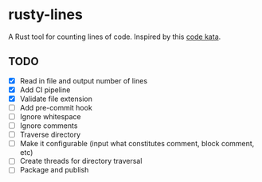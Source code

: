 # rusty-lines

A Rust tool for counting lines of code. Inspired by
this [code kata](http://codekata.com/kata/kata13-counting-code-lines/).

## TODO

- [x] Read in file and output number of lines
- [x] Add CI pipeline
- [x] Validate file extension
- [ ] Add pre-commit hook
- [ ] Ignore whitespace
- [ ] Ignore comments
- [ ] Traverse directory
- [ ] Make it configurable (input what constitutes comment, block comment, etc)
- [ ] Create threads for directory traversal
- [ ] Package and publish
